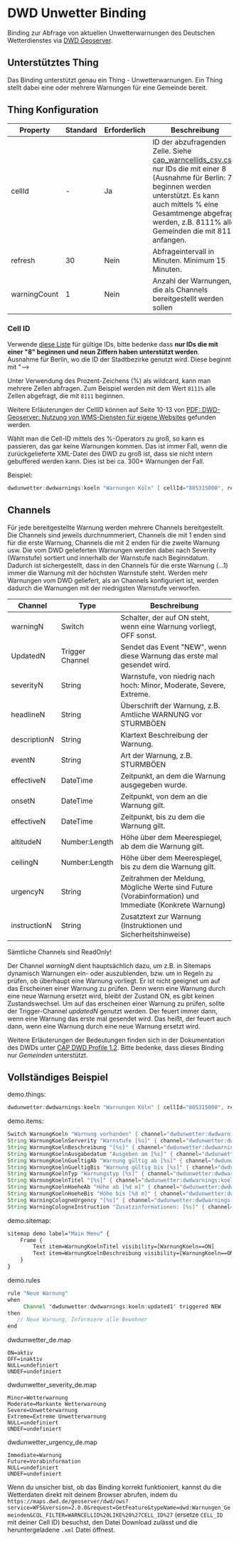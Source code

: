 # DWD Unwetter Binding

Binding zur Abfrage von aktuellen Unwetterwarnungen des Deutschen Wetterdienstes via [DWD Geoserver](https://maps.dwd.de/geoserver/web/).

## Unterstütztes Thing

Das Binding unterstützt genau ein Thing - Unwetterwarnungen.
Ein Thing stellt dabei eine oder mehrere Warnungen für eine Gemeinde bereit.

## Thing Konfiguration

|   Property   | Standard | Erforderlich |                                                                                                                                                                           Beschreibung                                                                                                                                                                            |
|--------------|----------|--------------|-------------------------------------------------------------------------------------------------------------------------------------------------------------------------------------------------------------------------------------------------------------------------------------------------------------------------------------------------------------------|
| cellId       | -        | Ja           | ID der abzufragenden Zelle. Siehe [cap_warncellids_csv.csv](https://www.dwd.de/DE/leistungen/opendata/help/warnungen/cap_warncellids_csv.csv "cap_warncellids_csv.csv"), nur IDs die mit einer 8 (Ausnahme für Berlin: 7) beginnen werden unterstützt. Es kann auch mittels % eine Gesamtmenge abgefragt werden, z.B. 8111% alle Gemeinden die mit 8111 anfangen. |
| refresh      | 30       | Nein         | Abfrageintervall in Minuten. Minimum 15 Minuten.                                                                                                                                                                                                                                                                                                                  |
| warningCount | 1        | Nein         | Anzahl der Warnungen, die als Channels bereitgestellt werden sollen                                                                                                                                                                                                                                                                                               |

### Cell ID

<!-- See page 10-13 (in German) of https://www.dwd.de/DE/wetter/warnungen_aktuell/objekt_einbindung/einbindung_karten_geodienste.pdf?__blob=publicationFile&v=14 for Cell ID documentation. -->
Verwende [diese Liste](https://www.dwd.de/DE/leistungen/opendata/help/warnungen/cap_warncellids_csv.csv) für gültige IDs, bitte bedenke dass **nur IDs die mit einer "8" beginnen und neun Ziffern haben unterstützt werden**.
Ausnahme für Berlin, wo die ID der Stadtbezirke genutzt wird. Diese beginnt mit "-->

Unter Verwendung des Prozent-Zeichens (%) als wildcard, kann man mehrere Zellen abfragen.
Zum Beispiel werden mit dem Wert `8111%` alle Zellen abgefragt, die mit `8111` beginnen.

Weitere Erläuterungen der CellID können auf Seite 10-13 von [PDF: DWD-Geoserver: Nutzung von WMS-Diensten für eigene Websites](https://www.dwd.de/DE/wetter/warnungen_aktuell/objekt_einbindung/einbindung_karten_geodienste.pdf?__blob=publicationFile&v=14) gefunden werden.

Wählt man die Cell-ID mittels des %-Operators zu groß, so kann es passieren, das gar keine Warnungen kommen.
Das ist immer Fall, wenn die zurückgelieferte XML-Datei des DWD zu groß ist, dass sie nicht intern gebuffered werden kann.
Dies ist bei ca. 300+ Warnungen der Fall.

Beispiel:

```java
dwdunwetter:dwdwarnings:koeln "Warnungen Köln" [ cellId="805315000", refresh=15, warningCount=1 ]
```

## Channels

Für jede bereitgestellte Warnung werden mehrere Channels bereitgestellt.
Die Channels sind jeweils durchnummeriert, Channels die mit 1 enden sind für die erste Warnung, Channels die mit 2 enden für die zweite Warnung usw.
Die vom DWD gelieferten Warnungen werden dabei nach Severity (Warnstufe) sortiert und innerhalb der Warnstufe nach Beginndatum.
Dadurch ist sichergestellt, dass in den Channels für die erste Warnung (...1) immer die Warnung mit der höchsten Warnstufe steht.
Werden mehr Warnungen vom DWD geliefert, als an Channels konfiguriert ist, werden dadurch die Warnungen mit der niedrigsten Warnstufe verworfen.

|   Channel    |      Type       |                                              Beschreibung                                              |
|--------------|-----------------|--------------------------------------------------------------------------------------------------------|
| warningN     | Switch          | Schalter, der auf ON steht, wenn eine Warnung vorliegt, OFF sonst.                                     |
| UpdatedN     | Trigger Channel | Sendet das Event "NEW", wenn diese Warnung das erste mal gesendet wird.                                |
| severityN    | String          | Warnstufe, von niedrig nach hoch: Minor, Moderate, Severe, Extreme.                                    |
| headlineN    | String          | Überschrift der Warnung, z.B. Amtliche WARNUNG vor STURMBÖEN                                           |
| descriptionN | String          | Klartext Beschreibung der Warnung.                                                                     |
| eventN       | String          | Art der Warnung, z.B. STURMBÖEN                                                                        |
| effectiveN   | DateTime        | Zeitpunkt, an dem die Warnung ausgegeben wurde.                                                        |
| onsetN       | DateTime        | Zeitpunkt, von dem an die Warnung gilt.                                                                |
| effectiveN   | DateTime        | Zeitpunkt, bis zu dem die Warnung gilt.                                                                |
| altitudeN    | Number:Length   | Höhe über dem Meerespiegel, ab dem die Warnung gilt.                                                   |
| ceilingN     | Number:Length   | Höhe über dem Meerespiegel, bis zu dem die Warnung gilt.                                               |
| urgencyN     | String          | Zeitrahmen der Meldung, Mögliche Werte sind Future (Vorabinformation) und Immediate (Konkrete Warnung) |
| instructionN | String          | Zusatztext zur Warnung (Instruktionen und Sicherheitshinweise)                                         |

Sämtliche Channels sind ReadOnly!

Der Channel _warningN_ dient hauptsächlich dazu, um z.B. in Sitemaps dynamisch Warnungen ein- oder auszublenden, bzw. um in Regeln zu prüfen, ob überhaupt eine Warnung vorliegt.
Er ist nicht geeignet um auf das Erscheinen einer Warnung zu prüfen.
Denn wenn eine Warnung durch eine neue Warnung ersetzt wird, bleibt der Zustand ON, es gibt keinen Zustandswechsel.
Um auf das erscheinen einer Warnung zu prüfen, sollte der Trigger-Channel _updatedN_ genutzt werden.
Der feuert immer dann, wenn eine Warnung das erste mal gesendet wird.
Das heißt, der feuert auch dann, wenn eine Warnung durch eine neue Warnung ersetzt wird.

Weitere Erläuterungen der Bedeutungen finden sich in der Dokumentation des DWDs unter [CAP DWD Profile 1.2](https://www.dwd.de/DE/leistungen/opendata/help/warnungen/cap_dwd_profile_de_pdf.pdf?__blob=publicationFile&v=7).
Bitte bedenke, dass dieses Binding nur _Gemeinden_ unterstützt.

## Vollständiges Beispiel

demo.things:

```java
dwdunwetter:dwdwarnings:koeln "Warnungen Köln" [ cellId="805315000", refresh=15, warningCount=1 ]
```

demo.items:

```java
Switch WarnungKoeln "Warnung vorhanden" { channel="dwdunwetter:dwdwarnings:koeln:warning1" }
String WarnungKoelnServerity "Warnstufe [%s]" { channel="dwdunwetter:dwdwarnings:koeln:severity1" }
String WarnungKoelnBeschreibung "[%s]" { channel="dwdunwetter:dwdwarnings:koeln:description1" }
String WarnungKoelnAusgabedatum "Ausgeben am [%s]" { channel="dwdunwetter:dwdwarnings:koeln:effective1" }
String WarnungKoelnGueltigAb "Warnung gültig ab [%s]" { channel="dwdunwetter:dwdwarnings:koeln:onset1" }
String WarnungKoelnGueltigBis "Warnung gültig bis [%s]" { channel="dwdunwetter:dwdwarnings:koeln:expires1" }
String WarnungKoelnTyp "Warnungstyp [%s]" { channel="dwdunwetter:dwdwarnings:koeln:event1" }
String WarnungKoelnTitel "[%s]" { channel="dwdunwetter:dwdwarnings:koeln:headline1" }
String WarnungKoelnHoeheAb "Höhe ab [%d m]" { channel="dwdunwetter:dwdwarnings:koeln:altitude1" }
String WarnungKoelnHoeheBis "Höhe bis [%d m]" { channel="dwdunwetter:dwdwarnings:koeln:ceiling1" }
String WarningCologneUrgency "[%s]" { channel="dwdunwetter:dwdwarnings:cologne:urgency1" }
String WarningCologneInstruction "Zusatzinformationen: [%s]" { channel="dwdunwetter:dwdwarnings:cologne:instruction1" }
```

demo.sitemap:

```perl
sitemap demo label="Main Menu" {
    Frame {
        Text item=WarnungKoelnTitel visibility=[WarnungKoeln==ON]
        Text item=WarnungKoelnBeschreibung visibility=[WarnungKoeln==ON]
    }
}
```

demo.rules

```java
rule "Neue Warnung"
when
     Channel 'dwdunwetter:dwdwarnings:koeln:updated1' triggered NEW
then
   // Neue Warnung, Informiere alle Bewohner
end 

```

dwdunwetter_de.map

```text
ON=aktiv
OFF=inaktiv
NULL=undefiniert
UNDEF=undefiniert
```

dwdunwetter_severity_de.map

```text
Minor=Wetterwarnung
Moderate=Markante Wetterwarnung
Severe=Unwetterwarnung
Extreme=Extreme Unwetterwarnung
NULL=undefiniert
UNDEF=undefiniert
```

dwdunwetter_urgency_de.map

```text
Immediate=Warnung
Future=Vorabinformation
NULL=undefiniert
UNDEF=undefiniert
```

Wenn du unsicher bist, ob das Binding korrekt funktioniert, kannst du die Wetterdaten direkt mit deinem Browser abrufen, indem du `https://maps.dwd.de/geoserver/dwd/ows?service=WFS&version=2.0.0&request=GetFeature&typeName=dwd:Warnungen_Gemeinden&CQL_FILTER=WARNCELLID%20LIKE%20%27CELL_ID%27` (ersetze `CELL_ID` mit deiner Cell ID) besuchst, den Datei Download zulässt und die heruntergeladene `.xml` Datei öffnest.
